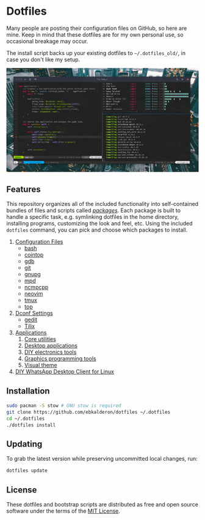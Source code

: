 # Dotfiles

Many people are posting their configuration files on GitHub, so here are mine.
Keep in mind that these dotfiles are for my own personal use, so occasional
breakage may occur.

The install script backs up your existing dotfiles to `~/.dotfiles_old/`, in
case you don't like my setup.

![Screenshot](./screenshot.png)

## Features

This repository organizes all of the included functionality into self-contained
bundles of files and scripts called [_packages_](./packages/README.md). Each
package is built to handle a specific task, e.g. symlinking dotfiles in the home
directory, installing programs, customizing the look and feel, etc. Using the
included `dotfiles` command, you can pick and choose which packages to install.

1. [Configuration Files](./packages/configs/)
   * [bash](./packages/configs/files/home/dot-bashrc)
   * [cointop](./packages/configs/files/home/.config/cointop)
   * [gdb](./packages/configs/files/home/dot-gdbinit)
   * [git](./packages/configs/files/home/dot-gitconfig)
   * [gnupg](./packages/configs/files/home/.gnupg/)
   * [mpd](./packages/configs/files/home/.mpd/)
   * [ncmpcpp](./packages/configs/files/home/.ncmpcpp/)
   * [neovim](./packages/configs/files/home/.config/nvim/)
   * [tmux](./packages/configs/files/home/dot-tmux.conf)
   * [top](./packages/configs/files/home/dot-toprc)
2. [Dconf Settings](./packages/dconf/)
   * [gedit](./packages/dconf/files/org.gnome.gedit.preferences.dconf)
   * [Tilix](./packages/dconf/files/com.gexperts.Tilix.dconf)
3. [Applications](./packages/apps/)
   1. [Core utilities](./packages/apps/files/core.list)
   2. [Desktop applications](./packages/apps/files/desktop.list)
   3. [DIY electronics tools](./packages/apps/files/electronics.list)
   4. [Graphics programming tools](./packages/apps/files/graphics.list)
   5. [Visual theme](./packages/apps/files/theme.list)
4. [DIY WhatsApp Desktop Client for Linux](./packages/whatsapp/)

## Installation

```sh
sudo pacman -S stow # GNU stow is required
git clone https://github.com/ebkalderon/dotfiles ~/.dotfiles
cd ~/.dotfiles
./dotfiles install
```

## Updating

To grab the latest version while preserving uncommitted local changes, run:

```sh
dotfiles update
```

## License

These dotfiles and bootstrap scripts are distributed as free and open source
software under the terms of the [MIT License](./LICENSE).

